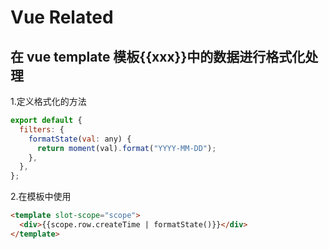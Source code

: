 # Vue Related

## 在 vue template 模板{{xxx}}中的数据进行格式化处理

1.定义格式化的方法

```js
export default {
  filters: {
    formatState(val: any) {
      return moment(val).format("YYYY-MM-DD");
    },
  },
};
```

2.在模板中使用

```html
<template slot-scope="scope">
  <div>{{scope.row.createTime | formatState()}}</div>
</template>
```
